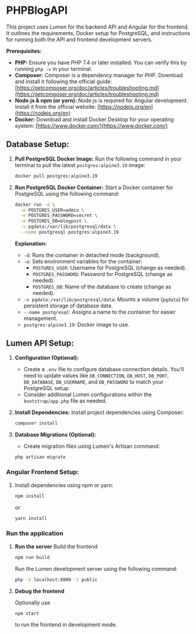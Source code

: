 # PHPBlogAPI

This project uses Lumen for the backend API and Angular for the frontend. It outlines the requirements, Docker setup for PostgreSQL, and instructions for running both the API and frontend development servers.

**Prerequisites:**

* **PHP:** Ensure you have PHP 7.4 or later installed. You can verify this by running `php -v` in your terminal.
* **Composer:** Composer is a dependency manager for PHP. Download and install it following the official guide: [https://getcomposer.org/doc/articles/troubleshooting.md](https://getcomposer.org/doc/articles/troubleshooting.md)
* **Node.js & npm (or yarn):** Node.js is required for Angular development. Install it from the official website: [https://nodejs.org/en](https://nodejs.org/en)
* **Docker:** Download and install Docker Desktop for your operating system: [https://www.docker.com/](https://www.docker.com/)

## Database Setup:

1. **Pull PostgreSQL Docker Image:**
   Run the following command in your terminal to pull the latest `postgres:alpine3.19` image:

   ```bash
   docker pull postgres:alpine3.19
   ```

2. **Run PostgreSQL Docker Container:**
   Start a Docker container for PostgreSQL using the following command:

   ```bash
   docker run -d \
     -e POSTGRES_USER=admin \
     -e POSTGRES_PASSWORD=secret \
     -e POSTGRES_DB=blogpost \
     -v pgdata:/var/lib/postgresql/data \
     --name postgresql postgres:alpine3.19
   ```

   **Explanation:**
   - `-d`: Runs the container in detached mode (background).
   - `-e`: Sets environment variables for the container:
     - `POSTGRES_USER`: Username for PostgreSQL (change as needed).
     - `POSTGRES_PASSWORD`: Password for PostgreSQL (change as needed).
     - `POSTGRES_DB`: Name of the database to create (change as needed).
   - `-v pgdata:/var/lib/postgresql/data`: Mounts a volume (`pgdata`) for persistent storage of database data.
   - `--name postgresql`: Assigns a name to the container for easier management.
   - `postgres:alpine3.19`: Docker image to use.

## Lumen API Setup:

1. **Configuration (Optional):**
   - Create a `.env` file to configure database connection details. You'll need to update values like `DB_CONNECTION`, `DB_HOST`, `DB_PORT`, `DB_DATABASE`, `DB_USERNAME`, and `DB_PASSWORD` to match your PostgreSQL setup.
   - Consider additional Lumen configurations within the `bootstrap/app.php` file as needed.

3. **Install Dependencies:**
   Install project dependencies using Composer:

   ```bash
   composer install
   ```

4. **Database Migrations (Optional):**
   - Create migration files using Lumen's Artisan command:

   ```bash
   php artisan migrate
   ```
### Angular Frontend Setup:

1. Install dependencies using npm or yarn:

   ```bash
   npm install
   ``` 
   
   or
   
   ```bash
   yarn install
   ```
### Run the application
1. **Run the server**
   Build the frontend

   ```bash 
   npm run build
   ```

   Run the Lumen development server using the following command:

   ```bash
   php -S localhost:8000 -t public
   ```
3. **Debug the frontend** 
    
    Optionally use 
    
    ```bash 
    npm start
    ```

    to run the frontend in development mode.
